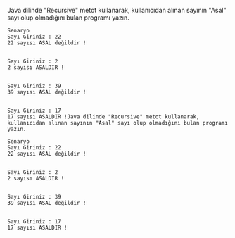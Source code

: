 Java dilinde "Recursive" metot kullanarak, kullanıcıdan alınan sayının "Asal" sayı olup olmadığını bulan programı yazın.
````
Senaryo
Sayı Giriniz : 22
22 sayısı ASAL değildir !


Sayı Giriniz : 2
2 sayısı ASALDIR !


Sayı Giriniz : 39
39 sayısı ASAL değildir !


Sayı Giriniz : 17
17 sayısı ASALDIR !Java dilinde "Recursive" metot kullanarak, kullanıcıdan alınan sayının "Asal" sayı olup olmadığını bulan programı yazın.

Senaryo
Sayı Giriniz : 22
22 sayısı ASAL değildir !


Sayı Giriniz : 2
2 sayısı ASALDIR !


Sayı Giriniz : 39
39 sayısı ASAL değildir !


Sayı Giriniz : 17
17 sayısı ASALDIR !